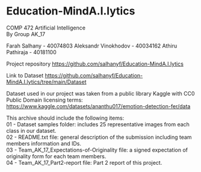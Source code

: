 # Education-MindA.I.lytics
COMP 472 Artificial Intelligence <br>
By Group AK_17 <br>

Farah Salhany - 40074803
Aleksandr Vinokhodov - 40034162
Athiru Pathiraja - 40181100

Project repository
https://github.com/salhanyf/Education-MindA.I.lytics

Link to Dataset 
https://github.com/salhanyf/Education-MindA.I.lytics/tree/main/Dataset

Dataset used in our project was taken from a public library Kaggle with CC0 Public Domain licensing terms:
https://www.kaggle.com/datasets/ananthu017/emotion-detection-fer/data

This archive should include the following items: <br>
01 - Dataset samples folder: includes 25 representative images from each class in our dataset. <br>
02 - README.txt file: general description of the submission including team members information and IDs. <br>
03 - Team_AK_17_Expectations-of-Originality file: a signed expectation of originality form for each team members. <br>
04 - Team_AK_17_Part2-report file: Part 2 report of this project. <br>
